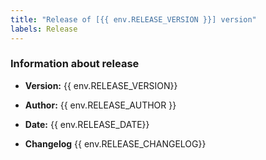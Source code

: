 ```yaml
---
title: "Release of [{{ env.RELEASE_VERSION }}] version"
labels: Release
---
```


### Information about release

-   **Version:** {{ env.RELEASE_VERSION}}
-   **Author:** {{ env.RELEASE_AUTHOR }}
-   **Date:** {{ env.RELEASE_DATE}}

-   **Changelog**
    {{ env.RELEASE_CHANGELOG}}
